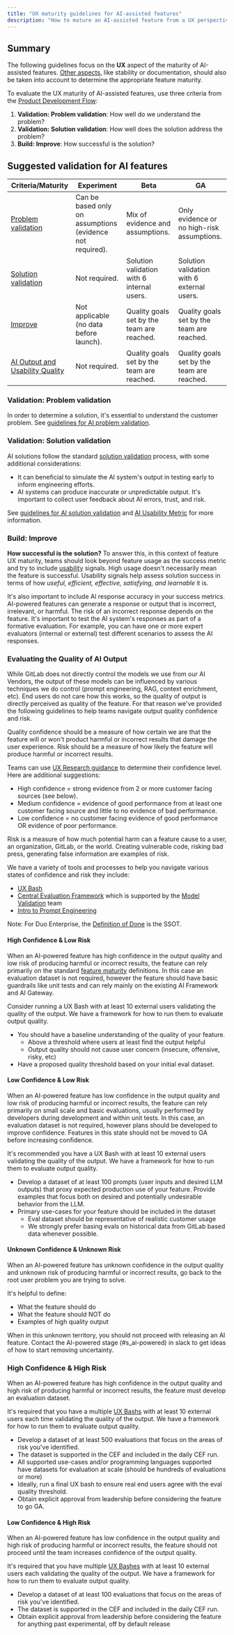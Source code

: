 ```yaml
---
title: "UX maturity guidelines for AI-assisted features"
description: "How to mature an AI-assisted feature from a UX perspective."
---
```


## Summary

The following guidelines focus on the **UX** aspect of the maturity of AI-assisted features. [Other aspects](https://docs.gitlab.com/ee/policy/experiment-beta-support.html), like stability or documentation, should also be taken into account to determine the appropriate feature maturity.

To evaluate the UX maturity of AI-assisted features, use three criteria from the [Product Development Flow](/handbook/product-development-flow/):

1. **Validation: Problem validation**: How well do we understand the problem?
1. **Validation: Solution validation**: How well does the solution address the problem?
1. **Build: Improve**: How successful is the solution?

## Suggested validation for AI features

| Criteria/Maturity | Experiment | Beta | GA |
|-|-|-|-|
| [Problem validation](#validation-problem-validation) | Can be based only on assumptions (evidence not required). | Mix of evidence and assumptions. | Only evidence or no high-risk assumptions. |
| [Solution validation](#validation-solution-validation) | Not required. | Solution validation with 6 internal users. | Solution validation with 6 external users. |
| [Improve](#build-improve) | Not applicable (no data before launch). | Quality goals set by the team are reached. | Quality goals set by the team are reached. |
| [AI Output and Usability Quality](#evaluating-the-quality-of-ai-output) | Not required. | Quality goals set by the team are reached. | Quality goals set by the team are reached. |

### Validation: Problem validation

In order to determine a solution, it's essential to understand the customer problem. See [guidelines for AI problem validation](/handbook/product/ux/ux-research/research-in-the-ai-space/#guideline-1-problem-validation---identify-and-understand-user-needs).

### Validation: Solution validation

AI solutions follow the standard [solution validation](/handbook/product/ux/ux-research/solution-validation-and-methods/) process, with some additional considerations:

* It can beneficial to simulate the AI system's output in testing early to inform engineering efforts.
* AI systems can produce inaccurate or unpredictable output. It's important to collect user feedback about AI errors, trust, and risk.

See [guidelines for AI solution validation](/handbook/product/ux/ux-research/research-in-the-ai-space/#guideline-2-pre-solution-validation---collect-user-feedback-on-your-idea-before-building-anything) and [AI Usability Metric](/handbook/product/ux/ux-research/research-in-the-ai-space/#ai-usability-metric) for more information.

### Build: Improve

**How successful is the solution?** To answer this, in this context of feature UX maturity, teams should look beyond feature usage as the success metric and try to include [usability](/handbook/product/ux/ux-research/usability-testing/#usability-at-gitlab) signals. High usage doesn't necessarily mean the feature is successful. Usability signals help assess solution success in terms of how _useful, efficient, effective, satisfying, and learnable_ it is.

It's also important to include AI response accuracy in your success metrics. AI-powered features can generate a response or output that is incorrect, irrelevant, or harmful. The risk of an incorrect response depends on the feature. It's important to test the AI system's responses as part of a formative evaluation. For example, you can have one or more expert evaluators (internal or external) test different scenarios to assess the AI responses.

### Evaluating the Quality of AI Output

While GitLab does not directly control the models we use from our AI Vendors, the output of these models can be influenced by various techniques we do control (prompt engineering, RAG, context enrichment, etc). End users do not care how this works, so the quality of output is directly perceived as quality of the feature. For that reason we've provided the following guidelines to help teams navigate output quality confidence and risk.

Quality confidence should be a measure of how certain we are that the feature will or won't product harmful or incorrect results that damage the user experience. Risk should be a measure of how likely the feature will produce harmful or incorrect results.

Teams can use [UX Research guidance](/handbook/product/ux/ux-research/when-to-conduct-ux-research/#additional-considerations-weighing-confidence-vs-risk) to determine their confidence level. Here are additional suggestions:

* High confidence = strong evidence from 2 or more customer facing sources (see below).
* Medium confidence = evidence of good performance from at least one customer facing source and little to no evidence of bad performance.
* Low confidence = no customer facing evidence of good performance OR evidence of poor performance.

Risk is a measure of how much potential harm can a feature cause to a user, an organization, GitLab, or the world. Creating vulnerable code, risking bad press, generating false information are examples of risk.

We have a variety of tools and processes to help you navigate various states of confidence and risk they include:

* [UX Bash](../product/ux/ux-research/ux-bash/)
* [Central Evaluation Framework](https://internal.gitlab.com/handbook/product/ai-strategy/ai-integration-effort/ai_testing_and_evaluation/#test-2-centralized-evaluation-framework) which is supported by the [Model Validation](../../engineering/development/data-science/ai-powered/model-validation/_index.md) team
* [Intro to Prompt Engineering](https://www.promptingguide.ai/introduction)

Note: For Duo Enterprise, the [Definition of Done](https://gitlab.com/gitlab-org/gitlab/-/issues/444274#ga-scope--definition-of-done (internal link)) is the SSOT.

#### High Confidence & Low Risk

When an AI-powered feature has high confidence in the output quality and low risk of producing harmful or incorrect results, the feature can rely primarily on the standard [feature maturity](https://docs.gitlab.com/ee/policy/experiment-beta-support.html) definitions. In this case an evaluation dataset is not required, however the feature should have basic guardrails like unit tests and can rely mainly on the existing AI Framework and AI Gateway.

Consider running a UX Bash with at least 10 external users validating the quality of the output. We have a framework for how to run them to evaluate output quality.

* You should have a baseline understanding of the quality of your feature.
  * Above a threshold where users at least find the output helpful
  * Output quality should not cause user concern (insecure, offensive, risky, etc)
* Have a proposed quality threshold based on your initial eval dataset.

#### Low Confidence & Low Risk

When an AI-powered feature has low confidence in the output quality and low risk of producing harmful or incorrect results, the feature can rely primarily on small scale and basic evaluations, usually performed by developers during development and within unit tests. In this case, an evaluation dataset is not required, however plans should be developed to improve confidence. Features in this state should not be moved to GA before increasing confidence.

It's recommended you have a UX Bash with at least 10 external users validating the quality of the output. We have a framework for how to run them to evaluate output quality.

* Develop a dataset of at least 100 prompts (user inputs and desired LLM outputs) that proxy expected production use of your feature. Provide examples that focus both on desired and potentially undesirable behavior from the LLM.
* Primary use-cases for your feature should be included in the dataset
  * Eval dataset should be representative of realistic customer usage
  * We strongly prefer basing evals on historical data from GitLab based data whenever possible.

#### Unknown Confidence & Unknown Risk

When an AI-powered feature has unknown confidence in the output quality and unknown risk of producing harmful or incorrect results, go back to the root user problem you are trying to solve.

 It's helpful to define:

* What the feature should do
* What the feature should NOT do
* Examples of high quality output

When in this unknown territory, you should not proceed with releasing an AI feature. Contact the AI-powered stage (#s_ai-powered) in slack to get ideas of how to start removing uncertainty.

### High Confidence & High Risk

When an AI-powered feature has high confidence in the output quality and high risk of producing harmful or incorrect results, the feature must develop an evaluation dataset.

It's required that you have a multiple [UX Bashs](../product/ux/ux-research/ux-bash/) with at least 10 external users each time validating the quality of the output. We have a framework for how to run them to evaluate output quality.

* Develop a dataset of at least 500 evaluations that focus on the areas of risk you've identified.
* The dataset is supported in the CEF and included in the daily CEF run.
* All supported use-cases and/or programming languages supported have datasets for evaluation at scale (should be hundreds of evaluations or more)
* Ideally, run a final UX bash to ensure real end users agree with the eval quality threshold.
* Obtain explicit approval from leadership before considering the feature to go GA.

#### Low Confidence & High Risk

When an AI-powered feature has low confidence in the output quality and high risk of producing harmful or incorrect results, the feature should not proceed until the team increases confidence of the output quality.

It's required that you have multiple [UX Bashes](../product/ux/ux-research/ux-bash/) with at least 10 external users each validating the quality of the output. We have a framework for how to run them to evaluate output quality.

* Develop a dataset of at least 100 evaluations that focus on the areas of risk you've identified.
* The dataset is supported in the CEF and included in the daily CEF run.
* Obtain explicit approval from leadership before considering the feature for anything past experimental, off by default release

